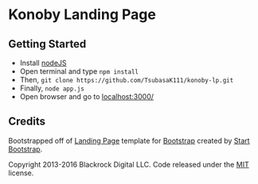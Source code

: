 # Konoby Landing Page


## Getting Started

- Install [nodeJS](https://nodejs.org/en/)
- Open terminal and type `npm install`
- Then, `git clone https://github.com/TsubasaK111/konoby-lp.git`
- Finally, `node app.js`
- Open browser and go to [localhost:3000/](http://localhost:3000/)

## Credits

Bootstrapped off of [Landing Page](http://startbootstrap.com/template-overviews/landing-page/) template for [Bootstrap](http://getbootstrap.com/) created by [Start Bootstrap](http://startbootstrap.com/).

Copyright 2013-2016 Blackrock Digital LLC. Code released under the [MIT](https://github.com/BlackrockDigital/startbootstrap-landing-page/blob/gh-pages/LICENSE) license.